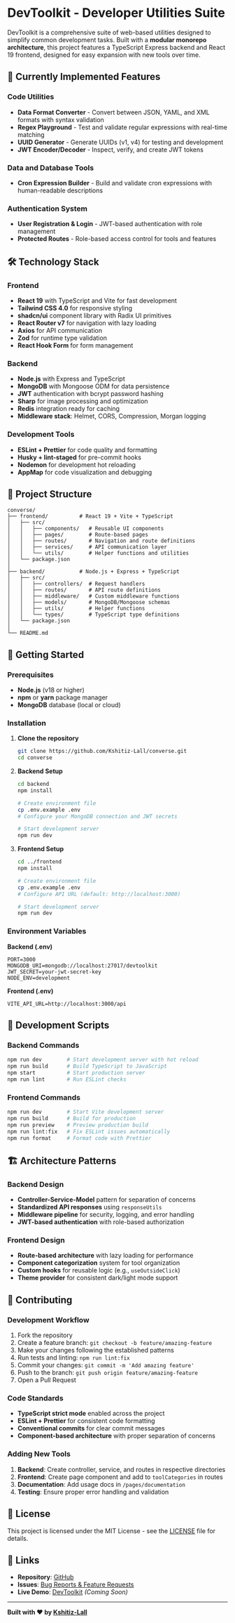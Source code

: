 # DevToolkit - Developer Utilities Suite

DevToolkit is a comprehensive suite of web-based utilities designed to simplify common development tasks. Built with a **modular monorepo architecture**, this project features a TypeScript Express backend and React 19 frontend, designed for easy expansion with new tools over time.

## 🚀 Currently Implemented Features

### Code Utilities
- **Data Format Converter** - Convert between JSON, YAML, and XML formats with syntax validation
- **Regex Playground** - Test and validate regular expressions with real-time matching
- **UUID Generator** - Generate UUIDs (v1, v4) for testing and development
- **JWT Encoder/Decoder** - Inspect, verify, and create JWT tokens

### Data and Database Tools  
- **Cron Expression Builder** - Build and validate cron expressions with human-readable descriptions

### Authentication System
- **User Registration & Login** - JWT-based authentication with role management
- **Protected Routes** - Role-based access control for tools and features

## 🛠️ Technology Stack

### Frontend
- **React 19** with TypeScript and Vite for fast development
- **Tailwind CSS 4.0** for responsive styling  
- **shadcn/ui** component library with Radix UI primitives
- **React Router v7** for navigation with lazy loading
- **Axios** for API communication
- **Zod** for runtime type validation
- **React Hook Form** for form management

### Backend
- **Node.js** with Express and TypeScript
- **MongoDB** with Mongoose ODM for data persistence
- **JWT** authentication with bcrypt password hashing
- **Sharp** for image processing and optimization
- **Redis** integration ready for caching
- **Middleware stack**: Helmet, CORS, Compression, Morgan logging

### Development Tools
- **ESLint + Prettier** for code quality and formatting
- **Husky + lint-staged** for pre-commit hooks
- **Nodemon** for development hot reloading
- **AppMap** for code visualization and debugging

## 📁 Project Structure

```
converse/
├── frontend/          # React 19 + Vite + TypeScript
│   ├── src/
│   │   ├── components/   # Reusable UI components
│   │   ├── pages/        # Route-based pages
│   │   ├── routes/       # Navigation and route definitions
│   │   ├── services/     # API communication layer
│   │   └── utils/        # Helper functions and utilities
│   └── package.json
│
├── backend/           # Node.js + Express + TypeScript
│   ├── src/
│   │   ├── controllers/  # Request handlers
│   │   ├── routes/       # API route definitions
│   │   ├── middleware/   # Custom middleware functions
│   │   ├── models/       # MongoDB/Mongoose schemas
│   │   ├── utils/        # Helper functions
│   │   └── types/        # TypeScript type definitions
│   └── package.json
│
└── README.md
```

## 🚀 Getting Started

### Prerequisites
- **Node.js** (v18 or higher)
- **npm** or **yarn** package manager
- **MongoDB** database (local or cloud)

### Installation

1. **Clone the repository**
   ```bash
   git clone https://github.com/Kshitiz-Lall/converse.git
   cd converse
   ```

2. **Backend Setup**
   ```bash
   cd backend
   npm install
   
   # Create environment file
   cp .env.example .env
   # Configure your MongoDB connection and JWT secrets
   
   # Start development server
   npm run dev
   ```

3. **Frontend Setup**
   ```bash
   cd ../frontend
   npm install
   
   # Create environment file  
   cp .env.example .env
   # Configure API URL (default: http://localhost:3000)
   
   # Start development server
   npm run dev
   ```

### Environment Variables

**Backend (.env)**
```env
PORT=3000
MONGODB_URI=mongodb://localhost:27017/devtoolkit
JWT_SECRET=your-jwt-secret-key
NODE_ENV=development
```

**Frontend (.env)**
```env
VITE_API_URL=http://localhost:3000/api
```

## 🔧 Development Scripts

### Backend Commands
```bash
npm run dev        # Start development server with hot reload
npm run build      # Build TypeScript to JavaScript
npm start          # Start production server
npm run lint       # Run ESLint checks
```

### Frontend Commands  
```bash
npm run dev        # Start Vite development server
npm run build      # Build for production
npm run preview    # Preview production build
npm run lint:fix   # Fix ESLint issues automatically
npm run format     # Format code with Prettier
```

## 🏗️ Architecture Patterns

### Backend Design
- **Controller-Service-Model** pattern for separation of concerns
- **Standardized API responses** using `responseUtils`
- **Middleware pipeline** for security, logging, and error handling
- **JWT-based authentication** with role-based authorization

### Frontend Design  
- **Route-based architecture** with lazy loading for performance
- **Component categorization** system for tool organization
- **Custom hooks** for reusable logic (e.g., `useOutsideClick`)
- **Theme provider** for consistent dark/light mode support

## 🤝 Contributing

### Development Workflow
1. Fork the repository
2. Create a feature branch: `git checkout -b feature/amazing-feature`
3. Make your changes following the established patterns
4. Run tests and linting: `npm run lint:fix`
5. Commit your changes: `git commit -m 'Add amazing feature'`
6. Push to the branch: `git push origin feature/amazing-feature`
7. Open a Pull Request

### Code Standards
- **TypeScript strict mode** enabled across the project
- **ESLint + Prettier** for consistent code formatting
- **Conventional commits** for clear commit messages
- **Component-based architecture** with proper separation of concerns

### Adding New Tools
1. **Backend**: Create controller, service, and routes in respective directories
2. **Frontend**: Create page component and add to `toolCategories` in routes
3. **Documentation**: Add usage docs in `/pages/documentation`
4. **Testing**: Ensure proper error handling and validation

## 📜 License

This project is licensed under the MIT License - see the [LICENSE](LICENSE) file for details.

## 🔗 Links

- **Repository**: [GitHub](https://github.com/Kshitiz-Lall/converse)
- **Issues**: [Bug Reports & Feature Requests](https://github.com/Kshitiz-Lall/converse/issues)
- **Live Demo**: [DevToolkit](https://kshitiz-lall.github.io/converse) *(Coming Soon)*

---

**Built with ❤️ by [Kshitiz-Lall](https://github.com/Kshitiz-Lall)**

